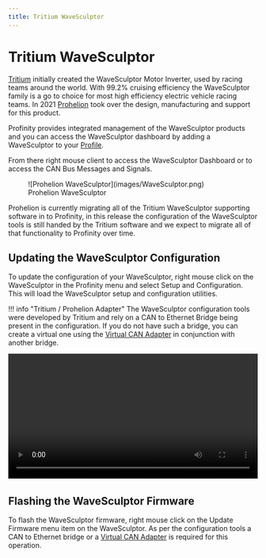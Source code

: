 ```yaml
---
title: Tritium WaveSculptor
---
```


# Tritium WaveSculptor

[Tritium](https://www.tritiumcharging.com/) initially created the WaveSculptor Motor Inverter, used by racing teams around the world.  With 99.2% cruising efficiency the WaveSculptor family is a go to choice for most high efficiency electric vehicle racing teams.  In 2021 [Prohelion](https://www.prohelion.com) took over the design, manufacturing and support for this product.

Profinity provides integrated management of the WaveSculptor products and you can access the WaveSculptor dashboard by adding a WaveSculptor to your [Profile](10_Profiles.md). 

From there right mouse client to access the WaveSculptor Dashboard or to access the CAN Bus Messages and Signals.

<figure markdown>
![Prohelion WaveSculptor](images/WaveSculptor.png)
<figcaption>Prohelion WaveSculptor</figcaption>
</figure>

Prohelion is currently migrating all of the Tritium WaveSculptor supporting software in to Profinity, in this release the configuration of the WaveSculptor tools is still handed by the Tritium software and we expect to migrate all of that functionality to Profinity over time.

## Updating the WaveSculptor Configuration

To update the configuration of your WaveSculptor, right mouse click on the WaveSculptor in the Profinity menu and select Setup and Configuration.  This will load the WaveSculptor setup and configuration utilities.

!!! info "Tritium / Prohelion Adapter"
    The WaveSculptor configuration tools were developed by Tritium and rely on a CAN to Ethernet Bridge being present in the configuration.  If you do not have such a bridge, you can create a virtual one using the [Virtual CAN Adapter](25_Virtual_CAN_Adapter.md) in conjunction with another bridge.

<video autoplay loop controls width="100%">
  <source src="video/ConfigWS22.mov" type="video/mp4">
  Your browser does not support the video tag.
</video>

## Flashing the WaveSculptor Firmware

To flash the WaveSculptor firmware, right mouse click on the Update Firmware menu item on the WaveSculptor.  As per the configuration tools a CAN to Ethernet bridge or a [Virtual CAN Adapter](25_Virtual_CAN_Adapter.md) is required for this operation.


